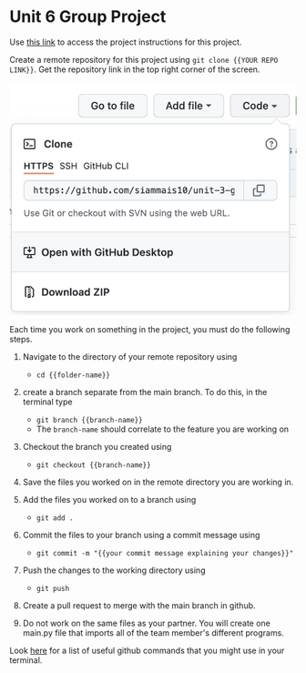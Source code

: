 # Unit 6 Group Project

Use [this link](https://docs.google.com/document/d/11AYaHCLAfhhfhOGxrnmfAlDYGFhdiL_8Jtmziaxilo4/copy) to access the project instructions for this project.

Create a remote repository for this project using `git clone {{YOUR REPO LINK}}`. Get the repository link in the top right corner of the screen.

<p align="center">
<img src="/repolink1.png" alt="repo link">
</p>

Each time you work on something in the project, you must do the following steps.

1. Navigate to the directory of your remote repository using
    - `cd {{folder-name}}`
2. create a branch separate from the main branch. To do this, in the terminal type
    - `git branch {{branch-name}}`
    - The `branch-name` should correlate to the feature you are working on

3. Checkout the branch you created using
    - `git checkout {{branch-name}}`
4. Save the files you worked on in the remote directory you are working in.
5. Add the files you worked on to a branch using
    - `git add .`
6. Commit the files to your branch using a commit message using
    - `git commit -m "{{your commit message explaining your changes}}"`
7. Push the changes to the working directory using
    - `git push`
8. Create a pull request to merge with the main branch in github.
9. Do not work on the same files as your partner. You will create one main.py file that imports all of the team member's different programs.


Look [here](https://confluence.atlassian.com/bitbucketserver/basic-git-commands-776639767.html) for a list of useful github commands that you might use in your terminal.
